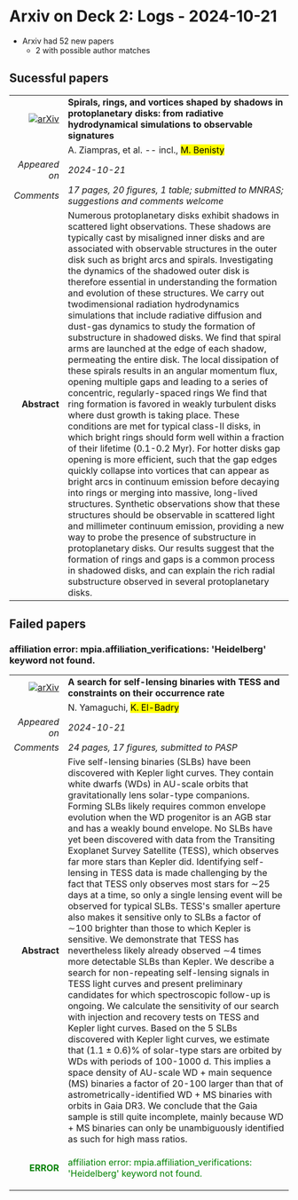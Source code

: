 # Arxiv on Deck 2: Logs - 2024-10-21

* Arxiv had 52 new papers
    * 2 with possible author matches

## Sucessful papers


|||
|---:|:---|
| [![arXiv](https://img.shields.io/badge/arXiv-2410.13932-b31b1b.svg)](https://arxiv.org/abs/2410.13932) | **Spirals, rings, and vortices shaped by shadows in protoplanetary disks: from radiative hydrodynamical simulations to observable signatures**  |
|| A. Ziampras, et al. -- incl., <mark>M. Benisty</mark> |
|*Appeared on*| *2024-10-21*|
|*Comments*| *17 pages, 20 figures, 1 table; submitted to MNRAS; suggestions and comments welcome*|
|**Abstract**|            Numerous protoplanetary disks exhibit shadows in scattered light observations. These shadows are typically cast by misaligned inner disks and are associated with observable structures in the outer disk such as bright arcs and spirals. Investigating the dynamics of the shadowed outer disk is therefore essential in understanding the formation and evolution of these structures. We carry out twodimensional radiation hydrodynamics simulations that include radiative diffusion and dust-gas dynamics to study the formation of substructure in shadowed disks. We find that spiral arms are launched at the edge of each shadow, permeating the entire disk. The local dissipation of these spirals results in an angular momentum flux, opening multiple gaps and leading to a series of concentric, regularly-spaced rings We find that ring formation is favored in weakly turbulent disks where dust growth is taking place. These conditions are met for typical class-II disks, in which bright rings should form well within a fraction of their lifetime (0.1-0.2 Myr). For hotter disks gap opening is more efficient, such that the gap edges quickly collapse into vortices that can appear as bright arcs in continuum emission before decaying into rings or merging into massive, long-lived structures. Synthetic observations show that these structures should be observable in scattered light and millimeter continuum emission, providing a new way to probe the presence of substructure in protoplanetary disks. Our results suggest that the formation of rings and gaps is a common process in shadowed disks, and can explain the rich radial substructure observed in several protoplanetary disks.         |

## Failed papers

### affiliation error: mpia.affiliation_verifications: 'Heidelberg' keyword not found. 


|||
|---:|:---|
| [![arXiv](https://img.shields.io/badge/arXiv-2410.13939-b31b1b.svg)](https://arxiv.org/abs/2410.13939) | **A search for self-lensing binaries with TESS and constraints on their occurrence rate**  |
|| N. Yamaguchi, <mark>K. El-Badry</mark> |
|*Appeared on*| *2024-10-21*|
|*Comments*| *24 pages, 17 figures, submitted to PASP*|
|**Abstract**|            Five self-lensing binaries (SLBs) have been discovered with Kepler light curves. They contain white dwarfs (WDs) in AU-scale orbits that gravitationally lens solar-type companions. Forming SLBs likely requires common envelope evolution when the WD progenitor is an AGB star and has a weakly bound envelope. No SLBs have yet been discovered with data from the Transiting Exoplanet Survey Satellite (TESS), which observes far more stars than Kepler did. Identifying self-lensing in TESS data is made challenging by the fact that TESS only observes most stars for $\sim$25 days at a time, so only a single lensing event will be observed for typical SLBs. TESS's smaller aperture also makes it sensitive only to SLBs a factor of $\sim$100 brighter than those to which Kepler is sensitive. We demonstrate that TESS has nevertheless likely already observed $\sim$4 times more detectable SLBs than Kepler. We describe a search for non-repeating self-lensing signals in TESS light curves and present preliminary candidates for which spectroscopic follow-up is ongoing. We calculate the sensitivity of our search with injection and recovery tests on TESS and Kepler light curves. Based on the 5 SLBs discovered with Kepler light curves, we estimate that $(1.1 \pm 0.6)\%$ of solar-type stars are orbited by WDs with periods of 100-1000 d. This implies a space density of AU-scale WD + main sequence (MS) binaries a factor of 20-100 larger than that of astrometrically-identified WD + MS binaries with orbits in Gaia DR3. We conclude that the Gaia sample is still quite incomplete, mainly because WD + MS binaries can only be unambiguously identified as such for high mass ratios.         |
|<p style="color:green"> **ERROR** </p>| <p style="color:green">affiliation error: mpia.affiliation_verifications: 'Heidelberg' keyword not found.</p> |

